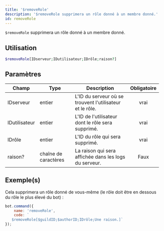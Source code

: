 ```yaml
---
title: '$removeRole'
description: '$removeRole supprimera un rôle donné à un membre donné.'
id: removeRole
---
```


`$removeRole` supprimera un rôle donné à un membre donné.

## Utilisation

```php
$removeRole[IDserveur;IDutilisateur;IDrôle;raison?]
```

## Paramètres

| Champ         | Type                 | Description                                              | Obligatoire |
| ------------- | -------------------- | -------------------------------------------------------- |:-----------:|
| IDserveur     | entier               | L'ID du serveur où se trouvent l'utilisateur et le rôle. |    vrai     |
| IDutilisateur | entier               | L'ID de l'utilisateur dont le rôle sera supprimé.        |    vrai     |
| IDrôle        | entier               | L'ID du rôle qui sera supprimé.                          |    vrai     |
| raison?       | chaîne de caractères | La raison qui sera affichée dans les logs du serveur.    |    Faux     |

## Exemple(s)

Cela supprimera un rôle donné de vous-même (le rôle doit être en dessous du rôle le plus élevé du bot) :

```javascript
bot.command({
    name: 'removeRole',
    code: `
   $removeRole[$guildID;$authorID;IDrôle;Une raison.]`
});
```